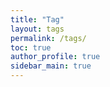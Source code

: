 ```yaml
---
title: "Tag"
layout: tags
permalink: /tags/
toc: true
author_profile: true
sidebar_main: true
---
```

